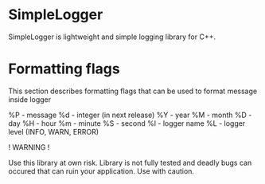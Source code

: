 # SimpleLogger
SimpleLogger is lightweight and simple logging library for C++.

# Formatting flags

This section describes formatting flags that can be used to format message inside
logger

%P - message
%d - integer (in next release)
%Y - year
%M - month
%D - day
%H - hour
%m - minute
%S - second
%l - logger name
%L - logger level (INFO, WARN, ERROR)

! WARNING !

Use this library at own risk. Library is not fully tested and deadly bugs can occured that can ruin
your application. Use with caution.

